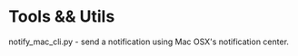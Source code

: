 Tools && Utils
==============
notify_mac_cli.py - send a notification using Mac OSX's notification center.
